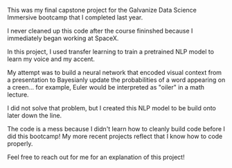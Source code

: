 This was my final capstone project for the Galvanize Data Science Immersive bootcamp that I completed last year.  

I never cleaned up this code after the course fininshed because I immediately began working at SpaceX.

In this project, I used transfer learning to train a pretrained NLP model to learn my voice and my accent. 

My attempt was to build a neural network that encoded visual context from a presentation to Bayesianly update the probabilities of a word appearing on a creen... for example, Euler would be interpreted as "oiler" in a math lecture. 

I did not solve that problem, but I created this NLP model to be build onto later down the line.  

The code is a mess because I didn't learn how to cleanly build code before I did this bootcamp! My more recent projects reflect that I know how to code properly. 

Feel free to reach out for me for an explanation of this project! 
